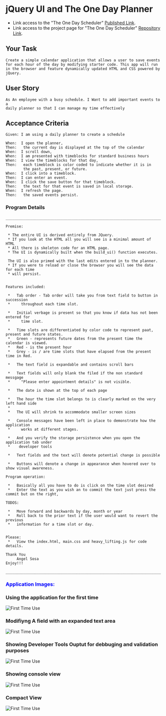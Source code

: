 # jQuery UI and The One Day Planner


* Link access to the "The One Day Scheduler" [Published Link](https://xtended99.github.io/The-One-Day-Scheduler).
* Link access to the project page for "The One Day Scheduler" [Repository Link](https://github.com/Xtended99/The-One-Day-Scheduler).


## Your Task

```
Create a simple calendar application that allows a user to save events 
for each hour of the day by modifying starter code. This app will run 
in the browser and feature dynamically updated HTML and CSS powered by 
jQuery.
```

## User Story

```
As An employee with a busy schedule. I Want to add important events to a
daily planner so that I can manage my time effectively
```

## Acceptance Criteria

```
Given: I am using a daily planner to create a schedule

When:  I open the planner,
Then:   the current day is displayed at the top of the calendar
When:  I scroll down,
When:  I am presented with timeblocks for standard business hours
When:  I view the timeblocks for that day,
Then:   each timeblock is color coded to indicate whether it is in 
        the past, present, or future.
When:  I click into a timeblock.
Then:  I can enter an event.
When:  I click the save button for that timeblock.
Then:   the text for that event is saved in local storage.
When:  I refresh the page.
Then:   the saved events persist.
```

### Program Details

```
_______________________________________________________________________

Premise:

 * The entire UI is derived entirely from JQuery.
 * If you look at the HTML all you will see is a minimal amount of HTML
 * All there is skeleton code for an HTML page.
 * The UI is dynamically built when the build_ui() function executes.

 The UI is also primed with the last edits entered in to the planner.
 * If you were to reload or close the browser you will see the data for each time
 * will persist.


Features included:

 *   Tab order - Tab order will take you from text field to button in succession
 *     throughout each time slot.

 *   Initial verbage is present so that you know if data has not been entered for 
 *     time slot.

 *   Time slots are differentiated by color code to represent paat, present and future states.
 *   Green - represents future dates from the present time the calendar is viewed.
 *   Red - is the present hour
 *   Grey - is / are time slots that have elapsed from the present time in Red.

 *   The text field is expandable and contains scroll bars

 *   Text fields will only blank the filed if the non standard messgage
 *     "Please enter appointment details" is not visible.

 *   The date is shown at the top of each page

 *   The hour the time slot belongs to is clearly marked on the very left hand side
 *
 *   The UI will shrink to accommodate smaller screen sizes

 *   Console messages have been left in place to demonstrate how the application
 *     works at different stages.

 *   And you verify the storage persistence when you open the application tab under
 *    developer tools

 *   Text fields and the text will denote potential change is possible 

 *   Buttons will denote a change in appearance when hovered over to show visual awareness.

Program operation:

 *   Basically all you have to do is click on the time slot desired 
 *   Enter the text as you wish an to commit the text just press the commit but on the right,

TODOS:

 *   Move forward and backwards by day, month or year
 *   Roll back to the prior text if the user would want to revert the previous
 *   information for a time slot or day.


Please:
 *   View the index.html, main.css and heavy_lifting.js for code details.

Thank You
     Angel Sosa
Enjoy!!!
 _______________________________________________________________________
```

### <span style="color:blue">**Application Images:**</span>
  
  
### **Using the application for the first time**   
   ![First Time Use](./appimages/using_for_the_first_time.png)   
  
  
  
### **Modifiyng A field with an expanded text area**  
  ![First Time Use](./appimages/modified.png)   
  
  
  
### **Showing Developer Tools Ouptut for debbuging and validation purposes**   
  ![First Time Use](./appimages/developer_tools_application_view.png)   
  
  
  
### **Showing console view**   
  ![First Time Use](./appimages/console.view.PNG)   
  
  
### **Compact View**   
  ![First Time Use](./appimages/compact.view.PNG)   
  





















































































